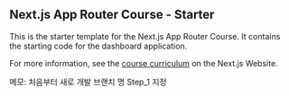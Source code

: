 ## Next.js App Router Course - Starter

This is the starter template for the Next.js App Router Course. It contains the starting code for the dashboard application.

For more information, see the [course curriculum](https://nextjs.org/learn) on the Next.js Website.

메모: 처음부터 새로 개발
브랜치 명 Step_1 지정
